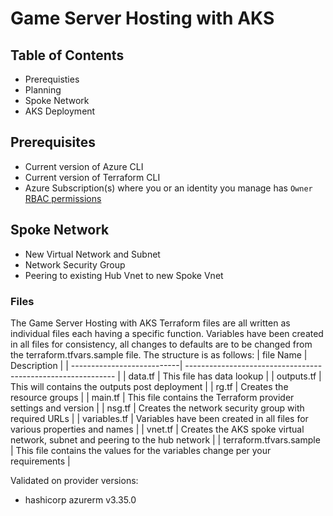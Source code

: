# Game Server Hosting with AKS

## Table of Contents

- Prerequisties
- Planning
- Spoke Network
- AKS Deployment

## Prerequisites

- Current version of Azure CLI
- Current version of Terraform CLI
- Azure Subscription(s) where you or an identity you manage has `Owner` [RBAC permissions](https://docs.microsoft.com/en-us/azure/role-based-access-control/built-in-roles#owner)

## Spoke Network

- New Virtual Network and Subnet
- Network Security Group
- Peering to existing Hub Vnet to new Spoke Vnet

### Files

The Game Server Hosting with AKS Terraform files are all written as individual files each having a specific function. Variables have been created in all files for consistency, all changes to defaults are to be changed from the terraform.tfvars.sample file. The structure is as follows:
| file Name                  | Description                                                  |
| ---------------------------| ------------------------------------------------------------ |
| data.tf                    | This file has data lookup |
| outputs.tf                  | This will contains the outputs post deployment |
| rg.tf                      | Creates the resource groups |
| main.tf                    | This file contains the Terraform provider settings and version |
| nsg.tf                     | Creates the network security group with required URLs |
| variables.tf               | Variables have been created in all files for various properties and names |
| vnet.tf                    | Creates the AKS spoke virtual network, subnet and peering to the hub network |
| terraform.tfvars.sample    | This file contains the values for the variables change per your requirements |

Validated on provider versions:

- hashicorp azurerm v3.35.0
